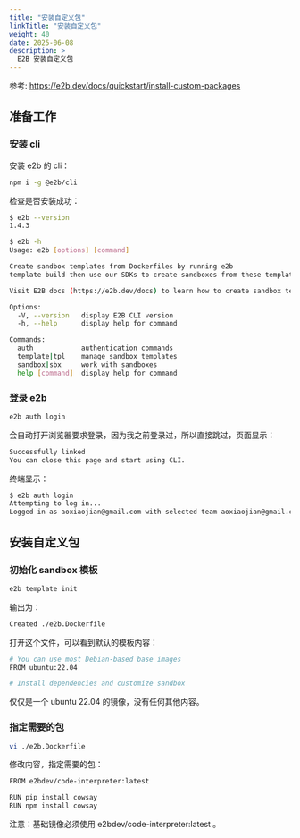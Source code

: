 ```yaml
---
title: "安装自定义包"
linkTitle: "安装自定义包"
weight: 40
date: 2025-06-08
description: >
  E2B 安装自定义包
---
```



参考: https://e2b.dev/docs/quickstart/install-custom-packages

## 准备工作

### 安装 cli

安装 e2b 的 cli：

```bash
npm i -g @e2b/cli
```

检查是否安装成功：

```bash
$ e2b --version
1.4.3

$ e2b -h       
Usage: e2b [options] [command]

Create sandbox templates from Dockerfiles by running e2b
template build then use our SDKs to create sandboxes from these templates.

Visit E2B docs (https://e2b.dev/docs) to learn how to create sandbox templates and start sandboxes.

Options:
  -V, --version   display E2B CLI version
  -h, --help      display help for command

Commands:
  auth            authentication commands
  template|tpl    manage sandbox templates
  sandbox|sbx     work with sandboxes
  help [command]  display help for command
```

### 登录 e2b

```bash
e2b auth login
```

会自动打开浏览器要求登录，因为我之前登录过，所以直接跳过，页面显示：

```bash
Successfully linked
You can close this page and start using CLI.
```

终端显示：

```bash
$ e2b auth login
Attempting to log in...
Logged in as aoxiaojian@gmail.com with selected team aoxiaojian@gmail.com
```

## 安装自定义包

### 初始化 sandbox 模板

```bash
e2b template init
```

输出为：

```bash
Created ./e2b.Dockerfile
```

打开这个文件，可以看到默认的模板内容：

```bash
# You can use most Debian-based base images
FROM ubuntu:22.04

# Install dependencies and customize sandbox
```

仅仅是一个 ubuntu 22.04 的镜像，没有任何其他内容。

### 指定需要的包

```bash
vi ./e2b.Dockerfile
```

修改内容，指定需要的包：

```bash
FROM e2bdev/code-interpreter:latest

RUN pip install cowsay
RUN npm install cowsay

```

注意：基础镜像必须使用 e2bdev/code-interpreter:latest 。